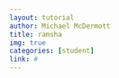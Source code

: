 ```yaml
---
layout: tutorial
author: Michael McDermott
title: ramsha
img: true
categories: [student]
link: #
---
```

